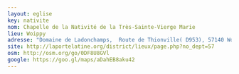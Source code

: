 ```yaml
---
layout: eglise
key: nativite
nom: Chapelle de la Nativité de la Très-Sainte-Vierge Marie
lieu: Woippy
adresse: "Domaine de Ladonchamps,  Route de Thionville( D953), 57140 Woippy"
site: http://laportelatine.org/district/lieux/page.php?no_dept=57
osm: http://osm.org/go/0DF8U8GVl
google: https://goo.gl/maps/aDahEB8aku42
---
```

